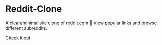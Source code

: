 # Reddit-Clone
A clean/minimalistic clone of reddit.com 🎉 View popular links and browse different subreddits.

[Check it out](https://nel-co.github.io/reddit-clone)
